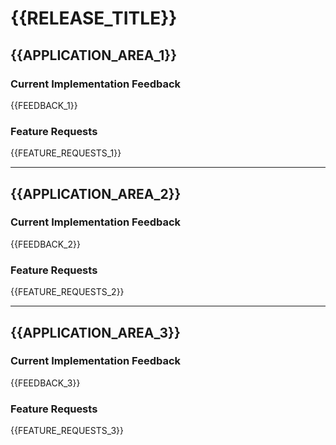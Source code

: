 # {{RELEASE_TITLE}}

## {{APPLICATION_AREA_1}}

### Current Implementation Feedback

{{FEEDBACK_1}}

### Feature Requests

{{FEATURE_REQUESTS_1}}

---

## {{APPLICATION_AREA_2}}

### Current Implementation Feedback

{{FEEDBACK_2}}

### Feature Requests

{{FEATURE_REQUESTS_2}}

---

## {{APPLICATION_AREA_3}}

### Current Implementation Feedback

{{FEEDBACK_3}}

### Feature Requests

{{FEATURE_REQUESTS_3}}
